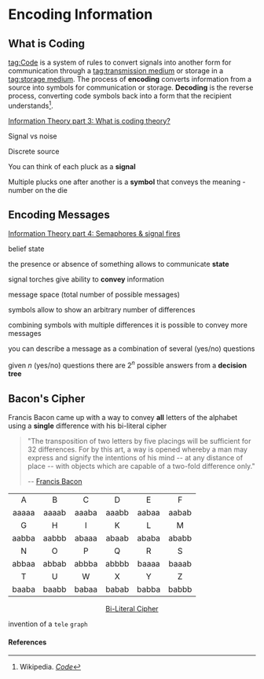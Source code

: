 # Encoding Information

## What is Coding

[tag:Code](https://en.wikipedia.org/wiki/Code)
is a system of rules to convert signals into another form for communication
through a
[tag:transmission medium](https://en.wikipedia.org/wiki/Transmission_medium)
or storage in a
[tag:storage medium](https://en.wikipedia.org/wiki/Data_storage).
The process of **encoding** converts information from a source into symbols for
communication or storage. **Decoding** is the reverse process, converting code
symbols back into a form that the recipient understands[^1].

[Information Theory part 3: What is coding theory?](youtube://4G8U5mpdGWM)

Signal vs noise

Discrete source

You can think of each pluck as a **signal**

Multiple plucks one after another is a **symbol** that conveys the meaning -
number on the die

## Encoding Messages

[Information Theory part 4: Semaphores & signal fires](youtube://WrNDeYjcCJA)

belief state

the presence or absence of something allows to communicate **state**

signal torches give ability to **convey** information

message space (total number of possible messages)

symbols allow to show an arbitrary number of differences

combining symbols with multiple differences it is possible to convey more
messages

you can describe a message as a combination of several (yes/no) questions

given $n$ (yes/no) questions there are $2^n$ possible answers from a **decision
tree**

## Bacon's Cipher

Francis Bacon came up with a way to convey **all** letters of the alphabet using
a **single** difference with his bi-literal cipher

> "The transposition of two letters by five placings will be sufficient for 32
> differences. For by this art, a way is opened whereby a man may express and
> signify the intentions of his mind -- at any distance of place -- with objects
> which are capable of a two-fold difference only."
>
> -- [Francis Bacon](https://en.wikipedia.org/wiki/Francis_Bacon)

|       |       |       |       |       |       |
| :---: | :---: | :---: | :---: | :---: | :---: |
|   A   |   B   |   C   |   D   |   E   |   F   |
| aaaaa | aaaab | aaaba | aaabb | aabaa | aabab |
|   G   |   H   |   I   |   K   |   L   |   M   |
| aabba | aabbb | abaaa | abaab | ababa | ababb |
|   N   |   O   |   P   |   Q   |   R   |   S   |
| abbaa | abbab | abbba | abbbb | baaaa | baaab |
|   T   |   U   |   W   |   X   |   Y   |   Z   |
| baaba | baabb | babaa | babab | babba | babbb |

<p style="text-align: center">
    <a href="https://en.wikipedia.org/wiki/Bacon%27s_cipher" target="_blank">Bi-Literal Cipher</a>
</p>

invention of a `tele` `graph`

#### References

[^1]: Wikipedia. [_Code_](https://en.wikipedia.org/wiki/Code)

[^Video 1]: Art of the Problem. _Information Theory part 3: What is coding theory?_
[tag.image/youtube:Open Playlist](https://www.youtube.com/playlist?list=PLbg3ZX2pWlgKDVFNwn9B63UhYJVIerzHL)
